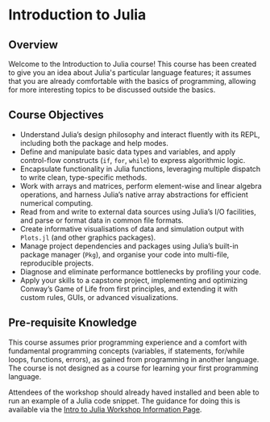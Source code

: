 # Introduction to Julia 

## Overview
Welcome to the Introduction to Julia course! This course has been created to give you an idea about Julia's particular language features; it assumes that you are already comfortable with the basics of programming, allowing for more interesting topics to be discussed outside the basics. 

## Course Objectives
- Understand Julia’s design philosophy and interact fluently with its REPL, including both the package and help modes.
- Define and manipulate basic data types and variables, and apply control-flow constructs (`if`, `for`, `while`) to express algorithmic logic.  
- Encapsulate functionality in Julia functions, leveraging multiple dispatch to write clean, type-specific methods.  
- Work with arrays and matrices, perform element-wise and linear algebra operations, and harness Julia’s native array abstractions for efficient numerical computing.  
- Read from and write to external data sources using Julia’s I/O facilities, and parse or format data in common file formats.  
- Create informative visualisations of data and simulation output with `Plots.jl` (and other graphics packages).  
- Manage project dependencies and packages using Julia’s built-in package manager (`Pkg`), and organise your code into multi-file, reproducible projects.  
- Diagnose and eliminate performance bottlenecks by profiling your code.
- Apply your skills to a capstone project, implementing and optimizing Conway’s Game of Life from first principles, and extending it with custom rules, GUIs, or advanced visualizations.  


## Pre-requisite Knowledge

This course assumes prior programming experience and a comfort with fundamental programming concepts (variables, if statements, for/while loops, functions, errors), as gained from programming in another language. The course is not designed as a course for learning your first programming language. 

Attendees of the workshop should already haved installed and been able to run an example of a Julia code snippet. The guidance for doing this is available via the [Intro to Julia Workshop Information Page](../../programme_information/intro_to_julia.ipynb).
